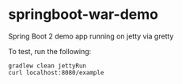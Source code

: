# springboot-war-demo

Spring Boot 2 demo app running on jetty via gretty

To test, run the following:

~~~~
gradlew clean jettyRun
curl localhost:8080/example
~~~~
